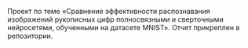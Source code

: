 Проект по теме «Сравнение эффективности распознавания изображений рукописных цифр полносвязными и сверточными нейросетями, обученными на датасете MNIST».
Отчет прикреплен в репозитории.
